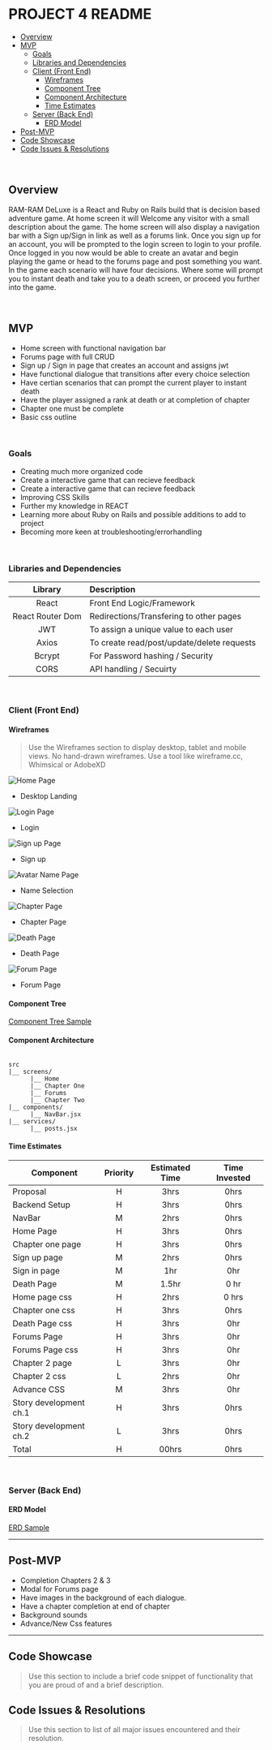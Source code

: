 # PROJECT 4 README <!-- omit in toc -->



- [Overview](#overview)
- [MVP](#mvp)
  - [Goals](#goals)
  - [Libraries and Dependencies](#libraries-and-dependencies)
  - [Client (Front End)](#client-front-end)
    - [Wireframes](#wireframes)
    - [Component Tree](#component-tree)
    - [Component Architecture](#component-architecture)
    - [Time Estimates](#time-estimates)
  - [Server (Back End)](#server-back-end)
    - [ERD Model](#erd-model)
- [Post-MVP](#post-mvp)
- [Code Showcase](#code-showcase)
- [Code Issues & Resolutions](#code-issues--resolutions)

<br>

## Overview

RAM-RAM DeLuxe is a React and Ruby on Rails build that is decision based adventure game. At home screen it will Welcome any visitor with a small description about the game. The home screen will also display a navigation bar with a Sign up/Sign in link as well as a forums link. Once you sign up for an account, you will be prompted to the login screen to login to your profile. Once logged in you now would be able to create an avatar and begin playing the game or head to the forums page and post something you want. In the game each scenario will have four decisions. Where some will prompt you to instant death and take you to a death screen, or proceed you further into the game.  


<br>

## MVP

- Home screen with functional navigation bar 
- Forums page with full CRUD
- Sign up / Sign in page that creates an account and assigns jwt
- Have functional dialogue that transitions after every choice selection
- Have certian scenarios that can prompt the current player to instant death
- Have the player assigned a rank at death or at completion of chapter
- Chapter one must be complete
- Basic css outline

<br>

### Goals

- Creating much more organized code
- Create a interactive game that can recieve feedback
- Create a interactive game that can recieve feedback
- Improving CSS Skills 
- Further my knowledge in REACT
- Learning more about Ruby on Rails and possible additions to add to project
- Becoming more keen at troubleshooting/errorhandling

<br>

### Libraries and Dependencies


|     Library      | Description                                |
| :--------------: | :----------------------------------------- |
|      React       | Front End Logic/Framework                  |
| React Router Dom | Redirections/Transfering to other pages    |
|       JWT        | To assign a unique value to each user      |
|      Axios       | To create read/post/update/delete requests |
|      Bcrypt      | For Password hashing / Security            |
|      CORS        | API handling / Secuirty                    |

<br>

### Client (Front End)

#### Wireframes

> Use the Wireframes section to display desktop, tablet and mobile views. No hand-drawn wireframes. Use a tool like wireframe.cc, Whimsical or AdobeXD

![Home Page](https://i.ibb.co/TrWQHZq/Screen-Shot-2021-11-02-at-2-31-27-PM.png)

- Desktop Landing

![Login Page](https://i.ibb.co/5Rd1LyX/Screen-Shot-2021-11-02-at-2-32-08-PM.png)

- Login

![Sign up Page](https://i.ibb.co/M1WKsKb/Screen-Shot-2021-11-02-at-2-32-34-PM.png)

- Sign up

![Avatar Name Page](https://i.ibb.co/Cz4070Y/Screen-Shot-2021-11-02-at-2-33-09-PM.png)

- Name Selection

![Chapter Page](https://i.ibb.co/mC2jzp6/Screen-Shot-2021-11-02-at-2-33-34-PM.png)

- Chapter Page

![Death Page](https://i.ibb.co/bNTMSvX/Screen-Shot-2021-11-02-at-2-34-04-PM.png)

- Death Page

![Forum Page](https://i.ibb.co/RQsCjk9/Screen-Shot-2021-11-02-at-2-45-46-PM.png)

- Forum Page

#### Component Tree

[Component Tree Sample](https://i.ibb.co/jkSNf0x/Screen-Shot-2021-11-02-at-11-26-10-AM.png)

#### Component Architecture


``` structure

src
|__ screens/
      |__ Home
      |__ Chapter One
      |__ Forums
      |__ Chapter Two
|__ components/
      |__ NavBar.jsx
|__ services/
      |__ posts.jsx

```

#### Time Estimates


| Component                 | Priority | Estimated Time | Time Invested |
| ------------------------- | :------: | :------------: | :-----------: |
| Proposal                  |    H     |      3hrs      |     0hrs      |
| Backend Setup             |    H     |      3hrs      |     0hrs      |
| NavBar                    |    M     |      2hrs      |     0hrs      |
| Home Page                 |    H     |      3hrs      |     0hrs      |
| Chapter one page          |    H     |      3hrs      |     0hrs      |
| Sign up page              |    M     |      2hrs      |     0hrs      |
| Sign in page              |    M     |      1hr       |     0hr       |
| Death Page                |    M     |      1.5hr     |     0 hr      |
| Home page css             |    H     |      2hrs      |     0 hrs     |
| Chapter one css           |    H     |      3hrs      |     0hrs      |
| Death Page css            |    H     |      3hrs      |     0hr       |
| Forums Page               |    H     |      3hrs      |     0hr       |
| Forums Page css           |    H     |      3hrs      |     0hr       |
| Chapter 2 page            |    L     |      3hrs      |     0hr       |
| Chapter 2 css             |    L     |      2hrs      |     0hr       |
| Advance CSS               |    M     |      3hrs      |     0hr       |
| Story development ch.1    |    H     |      3hrs      |     0hrs      |
| Story development ch.2    |    L     |      3hrs      |     0hrs      |
| Total                     |    H     |      00hrs     |     0hrs      |


<br>

### Server (Back End)

#### ERD Model

[ERD Sample](https://i.ibb.co/g73zTHh/Screen-Shot-2021-11-02-at-10-43-34-AM.png)
<br>

***

## Post-MVP

- Completion Chapters 2 & 3
- Modal for Forums page
- Have images in the background of each dialogue.
- Have a chapter completion at end of chapter
- Background sounds
- Advance/New Css features

***

## Code Showcase

> Use this section to include a brief code snippet of functionality that you are proud of and a brief description.

## Code Issues & Resolutions

> Use this section to list of all major issues encountered and their resolution.
